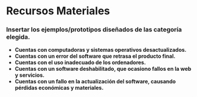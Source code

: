 # Recursos Materiales
### Insertar los ejemplos/prototipos diseñados de las categoría elegida.


- **Cuentas con computadoras y sistemas operativos desactualizados.**
- **Cuentas con un error del software que retrasa el producto final.**
- **Cuentas con el uso inadecuado de los ordenadores.**
- **Cuentas con un software deshabilitado, que ocasiono fallos en la web y servicios.**
- **Cuentas con un fallo en la actualización del software, causando pérdidas económicas y materiales.**

